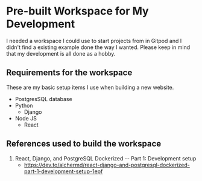 # Pre-built Workspace for My Development
I needed a workspace I could use to start projects from in Gitpod and I didn't find a existing example done the way I wanted. Please keep in mind that my development is all done as a hobby.

## Requirements for the workspace
These are my basic setup items I use when building a new website.

* PostgresSQL database
* Python
    * Django
* Node JS
    * React


## References used to build the workspace

1. React, Django, and PostgreSQL Dockerized -- Part 1: Development setup
    * https://dev.to/alchermd/react-django-and-postgresql-dockerized-part-1-development-setup-1epf
